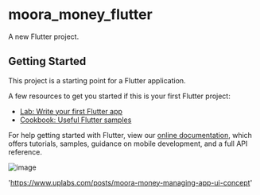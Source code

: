 # moora_money_flutter

A new Flutter project.

## Getting Started

This project is a starting point for a Flutter application.

A few resources to get you started if this is your first Flutter project:

- [Lab: Write your first Flutter app](https://flutter.dev/docs/get-started/codelab)
- [Cookbook: Useful Flutter samples](https://flutter.dev/docs/cookbook)

For help getting started with Flutter, view our
[online documentation](https://flutter.dev/docs), which offers tutorials,
samples, guidance on mobile development, and a full API reference.

![image](https://user-images.githubusercontent.com/47887636/166114876-61bf2529-666f-480b-a878-5c1f92489c9b.png)


'https://www.uplabs.com/posts/moora-money-managing-app-ui-concept'
